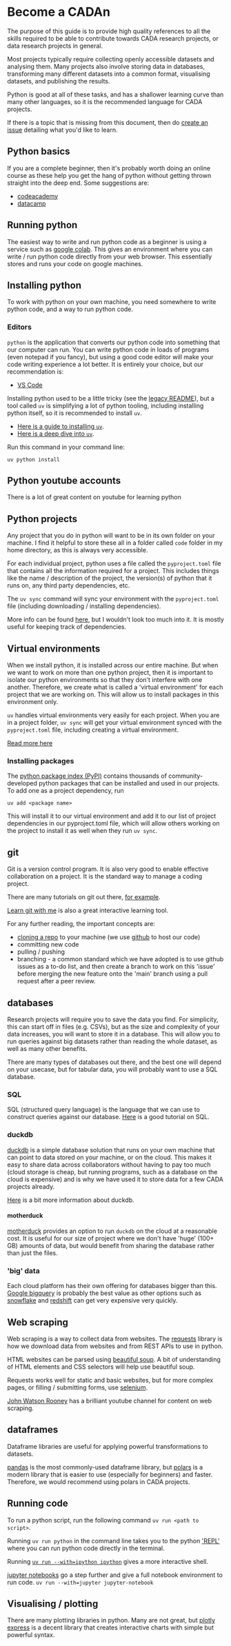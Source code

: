 # Become a CADAn

The purpose of this guide is to provide high quality references to all the skills
required to be able to contribute towards CADA research projects, or data research
projects in general.

Most projects typically require collecting openly accessible datasets and analysing
them. Many projects also involve storing data in databases, transforming many different
datasets into a common format, visualising datasets, and publishing the results.

Python is good at all of these tasks, and has a shallower learning curve than many
other languages, so it is the recommended language for CADA projects.

If there is a topic that is missing from this document, then do [create an issue](https://github.com/cada-network/become-a-cadan/issues/new/choose)
detailing what you'd like to learn.

## Python basics

If you are a complete beginner, then it's probably worth doing an online course
as these help you get the hang of python without getting thrown straight into the
deep end. Some suggestions are:

- [codeacademy](https://www.codecademy.com/learn/learn-python-3)
- [datacamp](https://www.datacamp.com/courses/intro-to-python-for-data-science)

## Running python

The easiest way to write and run python code as a beginner is using a service such as 
[google colab](https://colab.google/). This gives an environment where you can write / run
python code directly from your web browser. This essentially stores and runs your code
on google machines.

## Installing python

To work with python on your own machine, you need somewhere to write python code, and a way to run
python code.

### Editors

`python` is the application that converts our python code into something that
our computer can run.
You can write python code in loads of programs (even notepad if you fancy), but
using a good code editor will make your code writing experience a lot better.
It is entirely your choice, but our recommendation is:

- [VS Code](https://code.visualstudio.com/docs/python/python-tutorial)

Installing python used to be a little tricky (see the [legacy README](./README_legacy.md)),
but a tool called `uv` is simplifying a lot of python tooling, including installing
python itself, so it is recommended to install `uv`.

- [Here is a guide to installing `uv`](https://docs.astral.sh/uv/#getting-started).
- [Here is a deep dive into `uv`](https://www.saaspegasus.com/guides/uv-deep-dive/).

Run this command in your command line:

`uv python install`

## Python youtube accounts

There is a lot of great content on youtube for learning python 

## Python projects

Any project that you do in python will want to be in its own folder on your machine.
I find it helpful to store these all in a folder called `code` folder in my home
directory, as this is always very accessible.

For each individual project, python uses a file called the `pyproject.toml` file
that contains all the information required for a project. This includes things
like the name / description of the project, the version(s) of python that it runs on, 
any third party dependencies, etc.

The `uv sync` command will sync your environment with the `pyproject.toml` file
(including downloading / installing dependencies).

More info can be found [here](https://www.youtube.com/watch?v=QMY-OkckDwo),
but I wouldn't look too much into it. It is mostly useful for keeping track of dependencies.

## Virtual environments

When we install python, it is installed across our entire machine. But when we want
to work on more than one python project, then it is important to isolate our python
environments so that they don't interfere with one another.
Therefore, we create what is called a 'virtual environment' for each project that we are working
on.
This will allow us to install packages in this environment only.

`uv` handles virtual environments very easily for each project.
When you are in a project folder, `uv sync` will get your virtual environment
synced with the `pyproject.toml` file, including creating a virtual environment.

[Read more here](https://pip.pypa.io/en/stable/reference/build-system/pyproject-toml/)

### Installing packages

The [python package index (PyPI)](https://pypi.org/) contains thousands of community-developed
python packages that can be installed and used in our projects.
To add one as a project dependency, run

`uv add <package name>`

This will install it to our virtual environment and add it to our list of project
dependencies in our pyproject.toml file, which will allow others working on the
project to install it as well when they run `uv sync`.


## git

Git is a version control program. It is also very good to enable effective collaboration
on a project. It is the standard way to manage a coding project.

There are many tutorials on git out there, [for example](https://www.freecodecamp.org/news/git-and-github-for-beginners/).

[Learn git with me](https://www.gitme.live/) is also a great interactive learning tool.

For any further reading, the important concepts are:

- [cloning a repo](https://docs.github.com/en/repositories/creating-and-managing-repositories/cloning-a-repository)
to your machine (we use [github](https://github.com) to host our code)
- committing new code
- pulling / pushing
- branching - a common standard which we have adopted is to use github issues
as a to-do list, and then create a branch to work on this 'issue' before merging
the new feature onto the 'main' branch using a pull request after a peer review.

## databases

Research projects will require you to save the data you find. For simplicity, this
can start off in files (e.g. CSVs), but as the size and complexity of your data
increases, you will want to store it in a database. This will allow you to run
queries against big datasets rather than reading the whole dataset, as well as
many other benefits.

There are many types of databases out there, and the best one will depend on your
usecase, but for tabular data, you will probably want to use a SQL database.

### SQL

SQL (structured query language) is the language that we can use to construct queries
against our database. [Here](https://www.sqltutorial.org/) is a good tutorial on
SQL.

### duckdb

[duckdb](https://duckdb.org/) is a simple database solution that runs on your own
machine that can point to data stored on your machine, or on the cloud. This makes
it easy to share data across collaborators without having to pay too much (cloud
storage is cheap, but running programs, such as a database on the cloud is expensive)
and is why we have used it to store data for a few CADA projects already.

[Here](https://motherduck.com/blog/duckdb-tutorial-for-beginners/) is a bit more
information about duckdb.

#### motherduck

[motherduck](https://motherduck.com/) provides an option to run `duckdb` on the
cloud at a reasonable cost. It is useful for our size of project where we don't
have 'huge' (100+ GB) amounts of data, but would benefit from sharing the database
rather than just the files.

### 'big' data

Each cloud platform has their own offering for databases bigger than this.
[Google bigquery](https://cloud.google.com/bigquery) is probably the best value
as other options such as [snowflake](https://www.snowflake.com/en/data-cloud/workloads/data-warehouse)
and [redshift](https://aws.amazon.com/redshift/) can get very expensive very quickly.

## Web scraping

Web scraping is a way to collect data from websites.
The [requests](https://realpython.com/python-requests/) library is how we download
data from websites and from REST APIs to use in python.

HTML websites can be parsed using [beautiful soup](https://www.scrapingbee.com/blog/python-web-scraping-beautiful-soup/).
A bit of understanding of HTML elements and CSS selectors will help use beautiful
soup.

Requests works well for static and basic websites, but for more complex pages,
or filling / submitting forms, use [selenium](https://www.geeksforgeeks.org/selenium-python-tutorial/).

[John Watson Rooney](https://www.youtube.com/@JohnWatsonRooney) has a brilliant
youtube channel for content on web scraping.

## dataframes

Dataframe libraries are useful for applying powerful transformations to datasets.

[pandas](https://pandas.pydata.org/docs/user_guide/10min.html) is the most commonly-used
dataframe library, but [polars](https://docs.pola.rs/user-guide/getting-started/)
is a modern library that is easier to use (especially for beginners) and faster.
Therefore, we would recommend using polars in CADA projects.

## Running code

To run a python script, run the following command `uv run <path to script>`.

Running `uv run python` in the command line takes you to the python ['REPL'](https://www.learnpython.dev/01-introduction/02-requirements/05-vs-code/04-the-repl-in-vscode/)
where you can run python code directly in the terminal.

Running [`uv run --with=ipython ipython`](https://ipython.org/) gives a more interactive shell.

[jupyter notebooks](https://www.datacamp.com/tutorial/tutorial-jupyter-notebook)
go a step further and give a full notebook environment to run code.
`uv run --with=jupyter jupyter-notebook`

## Visualising / plotting

There are many plotting libraries in python. Many are not great, but [plotly express](https://www.datacamp.com/tutorial/python-plotly-express-tutorial)
is a decent library that creates interactive charts with simple but powerful syntax.

